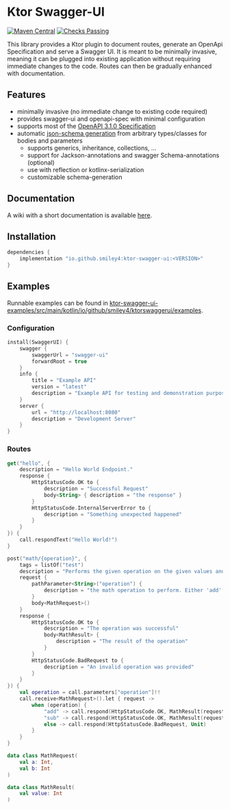 # Ktor Swagger-UI

[![Maven Central](https://maven-badges.herokuapp.com/maven-central/io.github.smiley4/ktor-swagger-ui/badge.svg)](https://maven-badges.herokuapp.com/maven-central/io.github.smiley4/ktor-swagger-ui)
[![Checks Passing](https://github.com/SMILEY4/ktor-swagger-ui/actions/workflows/checks.yml/badge.svg?branch=develop)](https://github.com/SMILEY4/ktor-swagger-ui/actions/workflows/checks.yml)

This library provides a Ktor plugin to document routes, generate an OpenApi Specification and serve a Swagger UI. It is meant to be  minimally invasive, meaning it can be plugged into existing application without requiring immediate changes to the code. Routes can then be gradually enhanced with documentation.


## Features

- minimally invasive (no immediate change to existing code required)
- provides swagger-ui and openapi-spec with minimal configuration
- supports most of the [OpenAPI 3.1.0 Specification](https://swagger.io/specification/)
- automatic [json-schema generation](https://github.com/SMILEY4/schema-kenerator) from arbitrary types/classes for bodies and parameters
  - supports generics, inheritance, collections, ... 
  - support for Jackson-annotations and swagger Schema-annotations (optional) 
  - use with reflection or kotlinx-serialization
  - customizable schema-generation


## Documentation

A wiki with a short documentation is available [here](https://github.com/SMILEY4/ktor-swagger-ui/wiki).


## Installation

```kotlin
dependencies {
    implementation "io.github.smiley4:ktor-swagger-ui:<VERSION>"
}
```


## Examples

Runnable examples can be found in [ktor-swagger-ui-examples/src/main/kotlin/io/github/smiley4/ktorswaggerui/examples](https://github.com/SMILEY4/ktor-swagger-ui/tree/release/ktor-swagger-ui-examples/src/main/kotlin/io/github/smiley4/ktorswaggerui/examples).


### Configuration

```kotlin
install(SwaggerUI) {
    swagger {
        swaggerUrl = "swagger-ui"
        forwardRoot = true
    }
    info {
        title = "Example API"
        version = "latest"
        description = "Example API for testing and demonstration purposes."
    }
    server {
        url = "http://localhost:8080"
        description = "Development Server"
    }
}
```

### Routes

```kotlin
get("hello", {
    description = "Hello World Endpoint."
    response {
        HttpStatusCode.OK to {
            description = "Successful Request"
            body<String> { description = "the response" }
        }
        HttpStatusCode.InternalServerError to {
            description = "Something unexpected happened"
        }
    }
}) {
    call.respondText("Hello World!")
}
```

```kotlin
post("math/{operation}", {
    tags = listOf("test")
    description = "Performs the given operation on the given values and returns the result"
    request {
        pathParameter<String>("operation") {
            description = "the math operation to perform. Either 'add' or 'sub'"
        }
        body<MathRequest>()
    }
    response {
        HttpStatusCode.OK to {
            description = "The operation was successful"
            body<MathResult> {
                description = "The result of the operation"
            }
        }
        HttpStatusCode.BadRequest to {
            description = "An invalid operation was provided"
        }
    }
}) {
    val operation = call.parameters["operation"]!!
    call.receive<MathRequest>().let { request ->
        when (operation) {
            "add" -> call.respond(HttpStatusCode.OK, MathResult(request.a + request.b))
            "sub" -> call.respond(HttpStatusCode.OK, MathResult(request.a - request.b))
            else -> call.respond(HttpStatusCode.BadRequest, Unit)
        }
    }
}

data class MathRequest(
    val a: Int,
    val b: Int
)

data class MathResult(
    val value: Int
)
```


